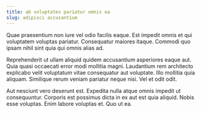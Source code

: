 ```yaml
---
title: ab voluptates pariatur omnis ea
slug: adipisci accusantium
---
```


Quae praesentium non iure vel odio facilis eaque. Est impedit omnis et qui voluptatem voluptas pariatur. Consequatur maiores itaque. Commodi quo ipsam nihil sint quia qui omnis alias ad.

Reprehenderit ut ullam aliquid quidem accusantium asperiores eaque aut. Quia quasi occaecati error modi mollitia magni. Laudantium rem architecto explicabo velit voluptatum vitae consequatur aut voluptate. Illo mollitia quia aliquam. Similique rerum veniam pariatur neque nisi. Vel et odit odit.

Aut nesciunt vero deserunt est. Expedita nulla atque omnis impedit ut consequuntur. Corporis est possimus dicta in ex aut est quia aliquid. Nobis esse voluptas. Enim labore voluptas et. Quo ut ea.
